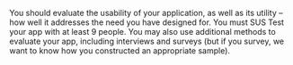 You should evaluate the usability of your application, as well as its utility – how well it addresses the need you have designed for.
You must SUS Test your app with at least 9 people.
You may also use additional methods to evaluate your app, including interviews and surveys (but if you survey, we want to know how you constructed an appropriate sample).